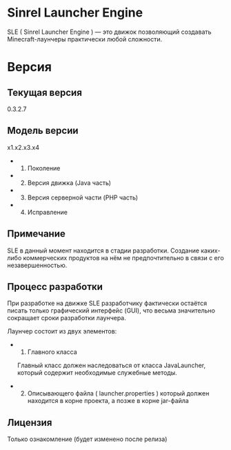 ﻿Sinrel Launcher Engine
======================

SLE ( Sinrel Launcher Engine ) — это движок позволяющий создавать Minecraft-лаунчеры практически любой сложности.

Версия
======

Текущая версия
--------------
0.3.2.7

Модель версии
----------------

x1.x2.x3.x4

* 1) Поколение 
* 2) Версия движка (Java часть)
* 3) Версия серверной части (PHP часть)
* 4) Исправление

Примечание
----------

SLE в данный момент находится в стадии разработки. Создание каких-либо коммерческих продуктов на нём не предпочтительно в связи с его незавершенностью.

Процесс разработки
------------------

При разработке на движке SLE разработчику фактически остаётся писать только графический интерфейс (GUI), что весьма значительно сокращает сроки разработки лаунчера.

Лаунчер состоит из двух элементов:
* 1. Главного класса

	Главный класс должен наследоваться от класса JavaLauncher, который содержит необходимые служебные методы.

* 2. Описывающего файла ( launcher.properties ) который должен находится в корне проекта, а позже в корне jar-файла

Лицензия
--------
Только ознакомление (будет изменено после релиза)

